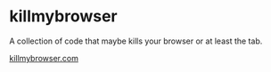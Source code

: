 # killmybrowser
A collection of code that maybe kills your browser or at least the tab.

[killmybrowser.com](https://killmybrowser.com)
